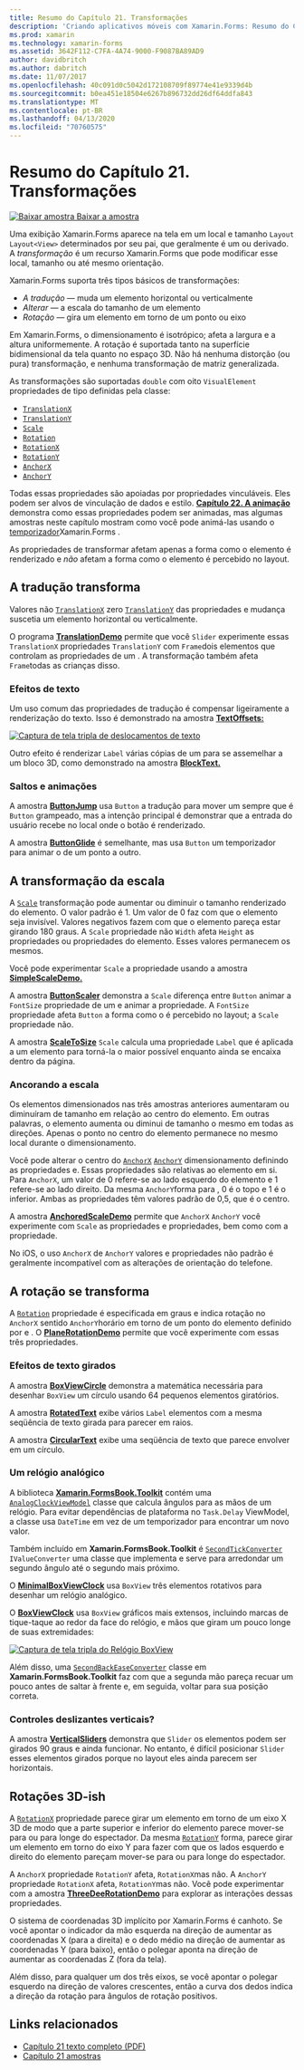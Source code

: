 ```yaml
---
title: Resumo do Capítulo 21. Transformações
description: 'Criando aplicativos móveis com Xamarin.Forms: Resumo do Capítulo 21. Transformações'
ms.prod: xamarin
ms.technology: xamarin-forms
ms.assetid: 3642F112-C7FA-4A74-9000-F9087BA89AD9
author: davidbritch
ms.author: dabritch
ms.date: 11/07/2017
ms.openlocfilehash: 40c091d0c5042d172108709f89774e41e9339d4b
ms.sourcegitcommit: b0ea451e18504e6267b896732dd26df64ddfa843
ms.translationtype: MT
ms.contentlocale: pt-BR
ms.lasthandoff: 04/13/2020
ms.locfileid: "70760575"
---
```

# <a name="summary-of-chapter-21-transforms"></a>Resumo do Capítulo 21. Transformações

[![Baixar](~/media/shared/download.png) amostra Baixar a amostra](https://github.com/xamarin/xamarin-forms-book-samples/tree/master/Chapter21)

Uma exibição Xamarin.Forms aparece na tela em um local e tamanho `Layout` `Layout<View>` determinados por seu pai, que geralmente é um ou derivado. A *transformação* é um recurso Xamarin.Forms que pode modificar esse local, tamanho ou até mesmo orientação.

Xamarin.Forms suporta três tipos básicos de transformações:

- *A tradução* &mdash; muda um elemento horizontal ou verticalmente
- *Alterar* &mdash; a escala do tamanho de um elemento
- *Rotação* &mdash; gira um elemento em torno de um ponto ou eixo

Em Xamarin.Forms, o dimensionamento é isotrópico; afeta a largura e a altura uniformemente. A rotação é suportada tanto na superfície bidimensional da tela quanto no espaço 3D. Não há nenhuma distorção (ou pura) transformação, e nenhuma transformação de matriz generalizada.

As transformações são suportadas `double` com oito `VisualElement` propriedades de tipo definidas pela classe:

- [`TranslationX`](xref:Xamarin.Forms.VisualElement.TranslationX)
- [`TranslationY`](xref:Xamarin.Forms.VisualElement.TranslationY)
- [`Scale`](xref:Xamarin.Forms.VisualElement.Scale)
- [`Rotation`](xref:Xamarin.Forms.VisualElement.Rotation)
- [`RotationX`](xref:Xamarin.Forms.VisualElement.RotationX)
- [`RotationY`](xref:Xamarin.Forms.VisualElement.RotationY)
- [`AnchorX`](xref:Xamarin.Forms.VisualElement.AnchorX)
- [`AnchorY`](xref:Xamarin.Forms.VisualElement.AnchorY)

Todas essas propriedades são apoiadas por propriedades vinculáveis. Eles podem ser alvos de vinculação de dados e estilo. [**Capítulo 22. A animação**](~/xamarin-forms/creating-mobile-apps-xamarin-forms/summaries/chapter22.md) demonstra como essas propriedades podem ser animadas, mas algumas amostras neste capítulo mostram como você pode animá-las usando o [temporizador](~/xamarin-forms/platform/device.md#devicestarttimer)Xamarin.Forms .

As propriedades de transformar afetam apenas a forma como o elemento é renderizado e *não* afetam a forma como o elemento é percebido no layout.

## <a name="the-translation-transform"></a>A tradução transforma

Valores não [`TranslationX`](xref:Xamarin.Forms.VisualElement.TranslationX) zero [`TranslationY`](xref:Xamarin.Forms.VisualElement.TranslationY) das propriedades e mudança suscetia um elemento horizontal ou verticalmente.

O programa [**TranslationDemo**](https://github.com/xamarin/xamarin-forms-book-samples/tree/master/Chapter21/TranslationDemo) permite que você `Slider` experimente essas `TranslationX` propriedades `TranslationY` com `Frame`dois elementos que controlam as propriedades de um . A transformação também afeta `Frame`todas as crianças disso.

### <a name="text-effects"></a>Efeitos de texto

Um uso comum das propriedades de tradução é compensar ligeiramente a renderização do texto. Isso é demonstrado na amostra [**TextOffsets:**](https://github.com/xamarin/xamarin-forms-book-samples/tree/master/Chapter21/TextOffsets)

[![Captura de tela tripla de deslocamentos de texto](images/ch21fg03-small.png "Deslocamentos de texto")](images/ch21fg03-large.png#lightbox "Deslocamentos de texto")

Outro efeito é renderizar `Label` várias cópias de um para se assemelhar a um bloco 3D, como demonstrado na amostra [**BlockText.**](https://github.com/xamarin/xamarin-forms-book-samples/tree/master/Chapter21/BlockText)

### <a name="jumps-and-animations"></a>Saltos e animações

A amostra [**ButtonJump**](https://github.com/xamarin/xamarin-forms-book-samples/tree/master/Chapter21/ButtonJump) usa `Button` a tradução para mover um sempre que é `Button` grampeado, mas a intenção principal é demonstrar que a entrada do usuário recebe no local onde o botão é renderizado.

A amostra [**ButtonGlide**](https://github.com/xamarin/xamarin-forms-book-samples/tree/master/Chapter21/ButtonGlide) é semelhante, mas usa `Button` um temporizador para animar o de um ponto a outro.

## <a name="the-scale-transform"></a>A transformação da escala

A [`Scale`](xref:Xamarin.Forms.VisualElement.Scale) transformação pode aumentar ou diminuir o tamanho renderizado do elemento. O valor padrão é 1. Um valor de 0 faz com que o elemento seja invisível. Valores negativos fazem com que o elemento pareça estar girando 180 graus. A `Scale` propriedade não `Width` afeta `Height` as propriedades ou propriedades do elemento. Esses valores permanecem os mesmos.

Você pode experimentar `Scale` a propriedade usando a amostra [**SimpleScaleDemo.**](https://github.com/xamarin/xamarin-forms-book-samples/tree/master/Chapter21/SimpleScaleDemo)

A amostra [**ButtonScaler**](https://github.com/xamarin/xamarin-forms-book-samples/tree/master/Chapter21/ButtonScaler) demonstra a `Scale` diferença entre `Button` animar a `FontSize` propriedade de um e animar a propriedade. A `FontSize` propriedade afeta `Button` a forma como o é percebido no layout; a `Scale` propriedade não.

A amostra [**ScaleToSize**](https://github.com/xamarin/xamarin-forms-book-samples/tree/master/Chapter21/ScaleToSize) `Scale` calcula uma propriedade `Label` que é aplicada a um elemento para torná-la o maior possível enquanto ainda se encaixa dentro da página.

### <a name="anchoring-the-scale"></a>Ancorando a escala

Os elementos dimensionados nas três amostras anteriores aumentaram ou diminuíram de tamanho em relação ao centro do elemento. Em outras palavras, o elemento aumenta ou diminui de tamanho o mesmo em todas as direções. Apenas o ponto no centro do elemento permanece no mesmo local durante o dimensionamento.

Você pode alterar o centro do [`AnchorX`](xref:Xamarin.Forms.VisualElement.AnchorX) [`AnchorY`](xref:Xamarin.Forms.VisualElement.AnchorY) dimensionamento definindo as propriedades e. Essas propriedades são relativas ao elemento em si. Para `AnchorX`, um valor de 0 refere-se ao lado esquerdo do elemento e 1 refere-se ao lado direito. Da mesma `AnchorY`forma para , 0 é o topo e 1 é o inferior. Ambas as propriedades têm valores padrão de 0,5, que é o centro.

A amostra [**AnchoredScaleDemo**](https://github.com/xamarin/xamarin-forms-book-samples/tree/master/Chapter21/AnchoredScaleDemo) permite que `AnchorX` `AnchorY` você experimente com `Scale` as propriedades e propriedades, bem como com a propriedade.

No iOS, o uso `AnchorX` de `AnchorY` valores e propriedades não padrão é geralmente incompatível com as alterações de orientação do telefone.

## <a name="the-rotation-transform"></a>A rotação se transforma

A [`Rotation`](xref:Xamarin.Forms.VisualElement.Rotation) propriedade é especificada em graus e indica rotação no `AnchorX` sentido `AnchorY`horário em torno de um ponto do elemento definido por e . O [**PlaneRotationDemo**](https://github.com/xamarin/xamarin-forms-book-samples/tree/master/Chapter21/PlaneRotationDemo) permite que você experimente com essas três propriedades.

### <a name="rotated-text-effects"></a>Efeitos de texto girados

A amostra [**BoxViewCircle**](https://github.com/xamarin/xamarin-forms-book-samples/tree/master/Chapter21/BoxViewCircle) demonstra a matemática necessária para desenhar `BoxView` um círculo usando 64 pequenos elementos giratórios.

A amostra [**RotatedText**](https://github.com/xamarin/xamarin-forms-book-samples/tree/master/Chapter21/RotatedText) exibe vários `Label` elementos com a mesma seqüência de texto girada para parecer em raios.

A amostra [**CircularText**](https://github.com/xamarin/xamarin-forms-book-samples/tree/master/Chapter21/CircularText) exibe uma seqüência de texto que parece envolver em um círculo.

### <a name="an-analog-clock"></a>Um relógio analógico

A biblioteca [**Xamarin.FormsBook.Toolkit**](https://github.com/xamarin/xamarin-forms-book-samples/tree/master/Libraries/Xamarin.FormsBook.Toolkit) contém uma [`AnalogClockViewModel`](https://github.com/xamarin/xamarin-forms-book-samples/blob/master/Libraries/Xamarin.FormsBook.Toolkit/Xamarin.FormsBook.Toolkit/AnalogClockViewModel.cs) classe que calcula ângulos para as mãos de um relógio. Para evitar dependências de plataforma no `Task.Delay` ViewModel, a classe usa `DateTime` em vez de um temporizador para encontrar um novo valor.

Também incluído em **Xamarin.FormsBook.Toolkit** é [`SecondTickConverter`](https://github.com/xamarin/xamarin-forms-book-samples/blob/master/Libraries/Xamarin.FormsBook.Toolkit/Xamarin.FormsBook.Toolkit/SecondTickConverter.cs) `IValueConverter` uma classe que implementa e serve para arredondar um segundo ângulo até o segundo mais próximo.

O [**MinimalBoxViewClock**](https://github.com/xamarin/xamarin-forms-book-samples/tree/master/Chapter21/MinimalBoxViewClock) usa `BoxView` três elementos rotativos para desenhar um relógio analógico.

O [**BoxViewClock**](https://github.com/xamarin/xamarin-forms-book-samples/tree/master/Chapter21/BoxViewClock) usa `BoxView` gráficos mais extensos, incluindo marcas de tique-taque ao redor da face do relógio, e mãos que giram um pouco longe de suas extremidades:

[![Captura de tela tripla do Relógio BoxView](images/ch21fg17-small.png "Face do relógio analógico")](images/ch21fg17-large.png#lightbox "Face do relógio analógico")

Além disso, uma [`SecondBackEaseConverter`](https://github.com/xamarin/xamarin-forms-book-samples/blob/master/Libraries/Xamarin.FormsBook.Toolkit/Xamarin.FormsBook.Toolkit/SecondBackEaseConverter.cs) classe em **Xamarin.FormsBook.Toolkit** faz com que a segunda mão pareça recuar um pouco antes de saltar à frente e, em seguida, voltar para sua posição correta.

### <a name="vertical-sliders"></a>Controles deslizantes verticais?

A amostra [**VerticalSliders**](https://github.com/xamarin/xamarin-forms-book-samples/tree/master/Chapter21/VerticalSliders) demonstra que `Slider` os elementos podem ser girados 90 graus e ainda funcionar. No entanto, é difícil posicionar `Slider` esses elementos girados porque no layout eles ainda parecem ser horizontais.

## <a name="3d-ish-rotations"></a>Rotações 3D-ish

A [`RotationX`](xref:Xamarin.Forms.VisualElement.RotationX) propriedade parece girar um elemento em torno de um eixo X 3D de modo que a parte superior e inferior do elemento parece mover-se para ou para longe do espectador. Da mesma [`RotationY`](xref:Xamarin.Forms.VisualElement.RotationY) forma, parece girar um elemento em torno do eixo Y para fazer com que os lados esquerdo e direito do elemento pareçam mover-se para ou para longe do espectador.

A `AnchorX` propriedade `RotationY` afeta, `RotationX`mas não. A `AnchorY` propriedade `RotationX` afeta, `RotationY`mas não. Você pode experimentar com a amostra [**ThreeDeeRotationDemo**](https://github.com/xamarin/xamarin-forms-book-samples/tree/master/Chapter21/ThreeDeeRotationDemo) para explorar as interações dessas propriedades.

O sistema de coordenadas 3D implícito por Xamarin.Forms é canhoto. Se você apontar o indicador da mão esquerda na direção de aumentar as coordenadas X (para a direita) e o dedo médio na direção de aumentar as coordenadas Y (para baixo), então o polegar aponta na direção de aumentar as coordenadas Z (fora da tela).

Além disso, para qualquer um dos três eixos, se você apontar o polegar esquerdo na direção de valores crescentes, então a curva dos dedos indica a direção da rotação para ângulos de rotação positivos.

## <a name="related-links"></a>Links relacionados

- [Capítulo 21 texto completo (PDF)](https://download.xamarin.com/developer/xamarin-forms-book/XamarinFormsBook-Ch21-Apr2016.pdf)
- [Capítulo 21 amostras](https://github.com/xamarin/xamarin-forms-book-samples/tree/master/Chapter21)
